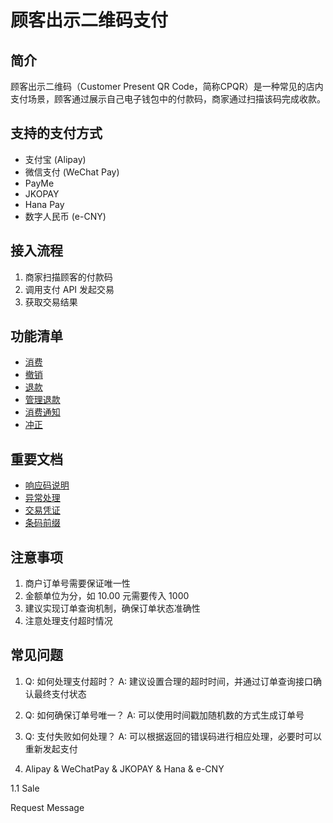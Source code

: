 # 顾客出示二维码支付

## 简介
顾客出示二维码（Customer Present QR Code，简称CPQR）是一种常见的店内支付场景，顾客通过展示自己电子钱包中的付款码，商家通过扫描该码完成收款。

## 支持的支付方式
- 支付宝 (Alipay)
- 微信支付 (WeChat Pay)
- PayMe
- JKOPAY
- Hana Pay
- 数字人民币 (e-CNY)

## 接入流程
1. 商家扫描顾客的付款码
2. 调用支付 API 发起交易
3. 获取交易结果

## 功能清单
- [消费](./apis/othersPayment/sale.md)
- [撤销](./apis/othersPayment/void.md)
- [退款](./apis/othersPayment/refund.md)
- [管理退款](./apis/othersPayment/admin-refund.md)
- [消费通知](./apis/othersPayment/sale-advice.md)
- [冲正](./apis/othersPayment/reversal.md)

## 重要文档
- [响应码说明](./response-code.md)
- [异常处理](./exceptional-handling.md)
- [交易凭证](./receipt.md)
- [条码前缀](./barcode-prefix.md)

## 注意事项
1. 商户订单号需要保证唯一性
2. 金额单位为分，如 10.00 元需要传入 1000
3. 建议实现订单查询机制，确保订单状态准确性
4. 注意处理支付超时情况

## 常见问题
1. Q: 如何处理支付超时？
   A: 建议设置合理的超时时间，并通过订单查询接口确认最终支付状态

2. Q: 如何确保订单号唯一？
   A: 可以使用时间戳加随机数的方式生成订单号

3. Q: 支付失败如何处理？
   A: 可以根据返回的错误码进行相应处理，必要时可以重新发起支付

1. Alipay & WeChatPay & JKOPAY & Hana & e-CNY

1.1 Sale

Request Message